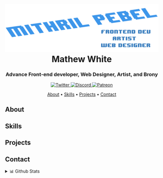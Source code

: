 <h1 align="center">
<br />
<a href="https://github.com/MithrilPebel"><img src="banner.png" alt="Banner" width="600px"></a>
<br />
Mathew White
</h1>

<h3 align="center">Advance Front-end developer, Web Designer, Artist, and Brony</h3>

<div align="center">

<a href="#">
<img src="https://img.shields.io/badge/Twitter-1DA1F2?style=for-the-badge&logo=twitter&logoColor=white" alt="Twitter">
</a>
<a href="#">
<img src="https://img.shields.io/badge/Discord-7289DA?style=for-the-badge&logo=discord&logoColor=white" alt="Discord">
</a>
<a href="#">
<img src="https://img.shields.io/badge/Patreon-F96854?style=for-the-badge&logo=patreon&logoColor=white" alt="Patreon">
</a>

</div>

<p align="center">
<a href="#about">About</a>
•
<a href="#skills">Skills</a>
•
<a href="#projects">Projects</a>
•
<a href="#contact">Contact</a>
</p>

## About

## Skills

## Projects

## Contact

<details>
<summary>📊 Github Stats</summary>
<img align="center" alt="MithrilPebel's Github Stats" src="https://github-readme-stats.vercel.app/api?username=MithrilPebel&show_icons=true&hide_border=true" />
</details>